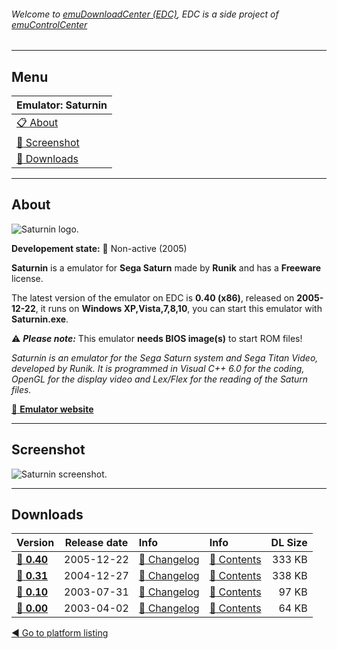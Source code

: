###### Welcome to [emuDownloadCenter (EDC)](https://github.com/PhoenixInteractiveNL/emuDownloadCenter/wiki/), EDC is a side project of [emuControlCenter](https://github.com/PhoenixInteractiveNL/emuControlCenter/wiki/)
***
## Menu
| **Emulator: Saturnin** |
|:---------|
| [:clipboard: About](#about) |
| [:sunrise: Screenshot](#screen) |
| [:floppy_disk: Downloads](#downloads) |
***
## About
![](https://github.com/PhoenixInteractiveNL/emuDownloadCenter/wiki/images_emulator/saturnin_logo_200.jpg "Saturnin logo.")

**Developement state:** :red_circle: Non-active (2005)

**Saturnin** is a emulator for **Sega Saturn** made by **Runik** and has a **Freeware** license.

The latest version of the emulator on EDC is **0.40 (x86)**, released on **2005-12-22**, it runs on **Windows XP,Vista,7,8,10**, you can start this emulator with **Saturnin.exe**.

:warning: _**Please note:**_ This emulator **needs BIOS image(s)** to start ROM files!

_Saturnin is an emulator for the Sega Saturn system and Sega Titan Video, developed by Runik. It is programmed in Visual C++ 6.0 for the coding, OpenGL for the display video and Lex/Flex for the reading of the Saturn files._

[:link: **Emulator website**](http://saturnin.consollection.com/)
***
## Screenshot
![](https://raw.githubusercontent.com/PhoenixInteractiveNL/emuDownloadCenter/master/hooks/saturnin/emulator_screen_01.jpg "Saturnin screenshot.")
***
## Downloads
| Version  | Release date  | Info       | Info       | DL Size    |
|:---------|:-------------:|:-----------|:-----------|-----------:|
| [:floppy_disk: **0.40**](https://github.com/PhoenixInteractiveNL/edc-repo0005/raw/master/saturnin/0.40.7z) | 2005-12-22 | [:page_facing_up: Changelog](https://github.com/PhoenixInteractiveNL/edc-repo0005/blob/master/saturnin/0.40_changelog.txt) | [:mag_right: Contents](https://github.com/PhoenixInteractiveNL/edc-repo0005/blob/master/saturnin/0.40_contents.txt) | 333 KB |
| [:floppy_disk: **0.31**](https://github.com/PhoenixInteractiveNL/edc-repo0005/raw/master/saturnin/0.31.7z) | 2004-12-27 | [:page_facing_up: Changelog](https://github.com/PhoenixInteractiveNL/edc-repo0005/blob/master/saturnin/0.31_changelog.txt) | [:mag_right: Contents](https://github.com/PhoenixInteractiveNL/edc-repo0005/blob/master/saturnin/0.31_contents.txt) | 338 KB |
| [:floppy_disk: **0.10**](https://github.com/PhoenixInteractiveNL/edc-repo0005/raw/master/saturnin/0.10.7z) | 2003-07-31 | [:page_facing_up: Changelog](https://github.com/PhoenixInteractiveNL/edc-repo0005/blob/master/saturnin/0.10_changelog.txt) | [:mag_right: Contents](https://github.com/PhoenixInteractiveNL/edc-repo0005/blob/master/saturnin/0.10_contents.txt) | 97 KB |
| [:floppy_disk: **0.00**](https://github.com/PhoenixInteractiveNL/edc-repo0005/raw/master/saturnin/0.00.7z) | 2003-04-02 | [:page_facing_up: Changelog](https://github.com/PhoenixInteractiveNL/edc-repo0005/blob/master/saturnin/0.00_changelog.txt) | [:mag_right: Contents](https://github.com/PhoenixInteractiveNL/edc-repo0005/blob/master/saturnin/0.00_contents.txt) | 64 KB |

[:arrow_backward: Go to platform listing](https://github.com/PhoenixInteractiveNL/emuDownloadCenter/wiki/EDC-Platform-List)
